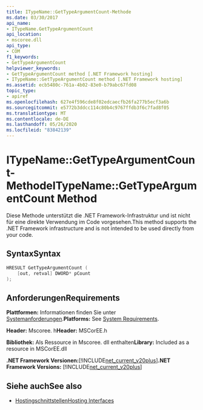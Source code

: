 ```yaml
---
title: ITypeName::GetTypeArgumentCount-Methode
ms.date: 03/30/2017
api_name:
- ITypeName.GetTypeArgumentCount
api_location:
- mscoree.dll
api_type:
- COM
f1_keywords:
- GetTypeArgumentCount
helpviewer_keywords:
- GetTypeArgumentCount method [.NET Framework hosting]
- ITypeName::GetTypeArgumentCount method [.NET Framework hosting]
ms.assetid: ecb5480c-761a-4b02-83e0-b79abc67fd08
topic_type:
- apiref
ms.openlocfilehash: 627e4f596cde8f02edcaecfb26fa277b5ecf3a6b
ms.sourcegitcommit: e5772b3ddcc114c80b4c9767ffdb3f6c7fad8f05
ms.translationtype: MT
ms.contentlocale: de-DE
ms.lasthandoff: 05/26/2020
ms.locfileid: "83842139"
---
```

# <a name="itypenamegettypeargumentcount-method"></a><span data-ttu-id="d3d8f-102">ITypeName::GetTypeArgumentCount-Methode</span><span class="sxs-lookup"><span data-stu-id="d3d8f-102">ITypeName::GetTypeArgumentCount Method</span></span>
<span data-ttu-id="d3d8f-103">Diese Methode unterstützt die .NET Framework-Infrastruktur und ist nicht für eine direkte Verwendung im Code vorgesehen.</span><span class="sxs-lookup"><span data-stu-id="d3d8f-103">This method supports the .NET Framework infrastructure and is not intended to be used directly from your code.</span></span>  
  
## <a name="syntax"></a><span data-ttu-id="d3d8f-104">Syntax</span><span class="sxs-lookup"><span data-stu-id="d3d8f-104">Syntax</span></span>  
  
```cpp  
HRESULT GetTypeArgumentCount (  
    [out, retval] DWORD* pCount  
);  
```  
  
## <a name="requirements"></a><span data-ttu-id="d3d8f-105">Anforderungen</span><span class="sxs-lookup"><span data-stu-id="d3d8f-105">Requirements</span></span>  
 <span data-ttu-id="d3d8f-106">**Plattformen:** Informationen finden Sie unter [Systemanforderungen](../../get-started/system-requirements.md).</span><span class="sxs-lookup"><span data-stu-id="d3d8f-106">**Platforms:** See [System Requirements](../../get-started/system-requirements.md).</span></span>  
  
 <span data-ttu-id="d3d8f-107">**Header:** Mscoree. h</span><span class="sxs-lookup"><span data-stu-id="d3d8f-107">**Header:** MSCorEE.h</span></span>  
  
 <span data-ttu-id="d3d8f-108">**Bibliothek:** Als Ressource in Mscoree. dll enthalten</span><span class="sxs-lookup"><span data-stu-id="d3d8f-108">**Library:** Included as a resource in MSCorEE.dll</span></span>  
  
 <span data-ttu-id="d3d8f-109">**.NET Framework Versionen:**[!INCLUDE[net_current_v20plus](../../../../includes/net-current-v20plus-md.md)]</span><span class="sxs-lookup"><span data-stu-id="d3d8f-109">**.NET Framework Versions:** [!INCLUDE[net_current_v20plus](../../../../includes/net-current-v20plus-md.md)]</span></span>  
  
## <a name="see-also"></a><span data-ttu-id="d3d8f-110">Siehe auch</span><span class="sxs-lookup"><span data-stu-id="d3d8f-110">See also</span></span>

- [<span data-ttu-id="d3d8f-111">Hostingschnittstellen</span><span class="sxs-lookup"><span data-stu-id="d3d8f-111">Hosting Interfaces</span></span>](hosting-interfaces.md)
